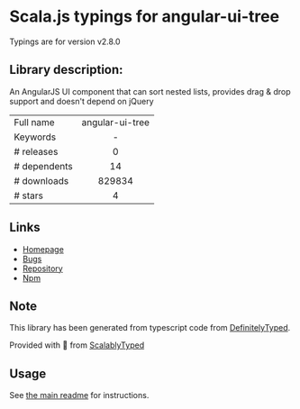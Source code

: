 
# Scala.js typings for angular-ui-tree

Typings are for version v2.8.0

## Library description:
An AngularJS UI component that can sort nested lists, provides drag & drop support and doesn't depend on jQuery

|                    |                 |
| ------------------ | :-------------: |
| Full name          | angular-ui-tree |
| Keywords           | - |
| # releases         | 0 |
| # dependents       | 14 |
| # downloads        | 829834 |
| # stars            | 4 |

## Links
- [Homepage](https://github.com/angular-ui-tree/angular-ui-tree#readme)
- [Bugs](https://github.com/angular-ui-tree/angular-ui-tree/issues)
- [Repository](https://github.com/angular-ui-tree/angular-ui-tree)
- [Npm](https://www.npmjs.com/package/angular-ui-tree)
    


## Note
This library has been generated from typescript code from [DefinitelyTyped](https://definitelytyped.org).

Provided with :purple_heart: from [ScalablyTyped](https://github.com/oyvindberg/ScalablyTyped)

## Usage
See [the main readme](../../readme.md) for instructions.



